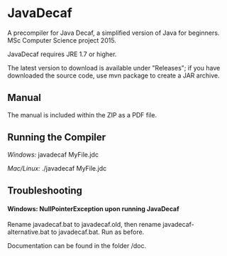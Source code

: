# JavaDecaf
A precompiler for Java Decaf, a simplified version of Java for beginners. MSc Computer Science project 2015.

JavaDecaf requires JRE 1.7 or higher.

The latest version to download is available under "Releases"; if you have downloaded the source code, use mvn package to create a JAR archive. 

## Manual
The manual is included within the ZIP as a PDF file.

## Running the Compiler
*Windows:* javadecaf MyFile.jdc

*Mac/Linux:* ./javadecaf MyFile.jdc

## Troubleshooting
#### Windows: NullPointerException upon running JavaDecaf
Rename javadecaf.bat to javadecaf.old, then rename javadecaf-alternative.bat to javadecaf.bat. Run as before.

Documentation can be found in the folder /doc.
